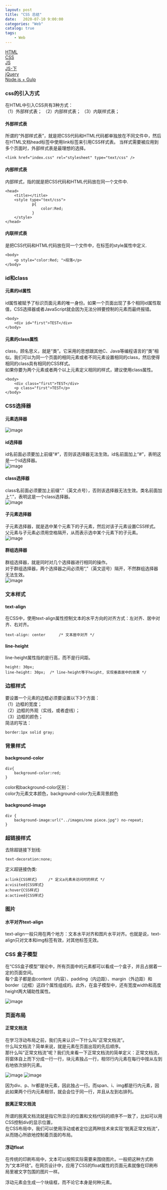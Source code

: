 ```yaml
---                                  
layout: post                                  
title: "CSS 总结"                                  
date:   2020-07-10 9:00:00                                   
categories: "Web"                                  
catalog: true                                  
tags:                                   
    - Web                                  
---                        
```

    
[HTML](https://blog.csdn.net/wuyxinu/article/details/103515157)      
[CSS](https://blog.csdn.net/wuyxinu/article/details/103583618)    
[JS](https://blog.csdn.net/wuyxinu/article/details/103642800)    
[JS-下](https://blog.csdn.net/wuyxinu/article/details/103646041)   
[jQuery](https://blog.csdn.net/wuyxinu/article/details/103669718)   
[Node.js + Gulp](https://blog.csdn.net/wuyxinu/article/details/103774211)  


### css的引入方式

在HTML中引入CSS共有3种方式：   
（1）外部样式表； （2）内部样式表； （3）内联样式表；

#### 外部样式表
所谓的“外部样式表”，就是把CSS代码和HTML代码都单独放在不同文件中，然后在HTML文档head标签中使用link标签来引用CSS样式表。 当样式需要被应用到多个页面时，外部样式表是最理想的选择。  

    <link href="index.css" rel="stylesheet" type="text/css" />

#### 内部样式表
内部样式，指的就是把CSS代码和HTML代码放在同一个文件中.   

    <head>  
        <title></title>   
        <style type="text/css">
                p{
                    color:Red;
                }      
        </style>
    </head>

#### 内联样式表

是把CSS代码和HTML代码放在同一个文件中，在标签的style属性中定义.  

    <body>
        <p style="color:Red; ">段落</p>
    </body>

### id和class
#### 元素的id属性

id属性被赋予了标识页面元素的唯一身份。如果一个页面出现了多个相同id属性取值，CSS选择器或者JavaScript就会因为无法分辨要控制的元素而最终报错。  

    <body>
        <div id="first">TEST</div>
    </body>

#### 元素的class属性
class，顾名思义，就是“类”。它采用的思想跟其他C、Java等编程语言的“类”相似。我们可以为同一个页面的相同元素或者不同元素设置相同的class，然后使得相同的class具有相同的CSS样式。  
如果你要为两个元素或者两个以上元素定义相同的样式，建议使用class属性。  

    <body>
        <div class="first">TEST</div>
        <p class="first">TEST</p>
    </body>

### CSS选择器
#### 元素选择器

![image](https://github.com/kerwenzhang/kerwenzhang.github.io/blob/master/_posts/image/css1.jpg?raw=true) 

#### id选择器
id名前面必须要加上前缀“#”，否则该选择器无法生效。id名前面加上“#”，表明这是一个id选择器。  
![image](https://github.com/kerwenzhang/kerwenzhang.github.io/blob/master/_posts/image/css2.jpg?raw=true) 

#### class选择器
class名前面必须要加上前缀“.”（英文点号），否则该选择器无法生效。类名前面加上“.”，表明这是一个class选择器。  
![image](https://github.com/kerwenzhang/kerwenzhang.github.io/blob/master/_posts/image/css3.jpg?raw=true) 

#### 子元素选择器
子元素选择器，就是选中某个元素下的子元素，然后对该子元素设置CSS样式。  
父元素与子元素必须用空格隔开，从而表示选中某个元素下的子元素。  
![image](https://github.com/kerwenzhang/kerwenzhang.github.io/blob/master/_posts/image/css4.jpg?raw=true) 

#### 群组选择器
群组选择器，就是同时对几个选择器进行相同的操作。  
对于群组选择器，两个选择器之间必须用“,”（英文逗号）隔开，不然群组选择器无法生效。  
![image](https://github.com/kerwenzhang/kerwenzhang.github.io/blob/master/_posts/image/css5.jpg?raw=true) 


### 文本样式

#### text-align
在CSS中，使用text-align属性控制文本的水平方向的对齐方式：左对齐、居中对齐、右对齐。  

    text-align: center      /* 文本居中对齐 */

#### line-height
line-height属性指的是行高，而不是行间距。  

    height: 30px;
    line-height: 30px;  /* line-height等于height, 实现垂直居中的效果 */

### 边框样式

要设置一个元素的边框必须要设置以下3个方面：  
（1）边框的宽度；  
（2）边框的外观（实线，或者虚线）；  
（3）边框的颜色；   
简洁的写法：  

    border:1px solid gray;  

### 背景样式
#### background-color

    div{
        background-color:red;
    }

color和background-color区别：   
color为元素文本颜色，background-color为元素背景颜色   

#### background-image

    div {
        background-image:url("../images/one piece.jpg") no-repeat;
    }

### 超链接样式

去除超链接下划线:  

    text-decoration:none;

定义超链接伪类:  

    a:link{CSS样式}     /* 定义a元素未访问时的样式 */
    a:visited{CSS样式}
    a:hover{CSS样式}
    a:actived{CSS样式}

### 图片
#### 水平对齐text-align
text-align一般只用在两个地方：文本水平对齐和图片水平对齐。也就是说，text-align只对文本和img标签有效，对其他标签无效。  

### CSS 盒子模型
在“CSS盒子模型”理论中，所有页面中的元素都可以看成一个盒子，并且占据着一定的页面空间。   
每个盒子都是由content（内容）、padding（内边距）、margin（外边距）和border（边框）这四个属性组成的。此外，在盒子模型中，还有宽度width和高度height两大辅助性属性。  

![image](https://github.com/kerwenzhang/kerwenzhang.github.io/blob/master/_posts/image/css6.png?raw=true) 

### 页面布局
#### 正常文档流
在学习浮动布局之前，我们先来认识一下什么叫“正常文档流”。  
什么叫文档流？简单来说，就是元素在页面出现的先后顺序。  
那什么叫“正常文档流”呢？我们先来看一下正常文档流的简单定义：正常文档流，将窗体自上而下分成一行一行，块元素独占一行，相邻行内元素在每行中按从左到右地依次排列元素。  

![image](https://github.com/kerwenzhang/kerwenzhang.github.io/blob/master/_posts/image/css7.jpg?raw=true) 
![image](https://github.com/kerwenzhang/kerwenzhang.github.io/blob/master/_posts/image/css8.jpg?raw=true) 

因为div、p、hr都是块元素，因此独占一行。而span、i、img都是行内元素，因此如果两个行内元素相邻，就会会位于同一行，并且从左到右排列。  

#### 脱离正常文档流
所谓的脱离文档流就是指它所显示的位置和文档代码的顺序不一致了，比如可以用CSS控制div的显示位置，  
在CSS布局中，我们可以使用浮动或者定位这两种技术来实现“脱离正常文档流”，从而随心所欲地控制着页面的布局。   

#### 浮动float
在传统的印刷布局中，文本可以按照实际需要来围绕图片。一般把这种方式称为“文本环绕”。在网页设计中，应用了CSS的float属性的页面元素就像在印刷布局里被文字包围的图片一样。   
<p color="red">浮动元素会生成一个块级框，而不论它本身是何种元素。</p>   